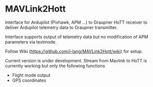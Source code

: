 # MAVLink2Hott
Interface for Ardupilot (Pixhawk, APM ...) to Graupner HoTT receiver to deliver Ardupilot telemetry data to Graupner transmitter.

Interface supports output of telemetry data but no modification of APM parameters via textmode.

Follow Wiki (https://github.com/j-lang/MAVLink2Hott/wiki) for setup.

Current version is under development. 
Stream from Mavlink to HoTT is currently working but only the following functions 
- Flight mode output 
- GPS coordinates


